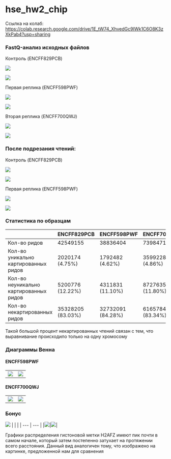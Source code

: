 # hse_hw2_chip

Ссылка на колаб: https://colab.research.google.com/drive/1E_tW74_XhvedGc9IWk1C6O8K3zXkPab4?usp=sharing

### FastQ-анализ исходных файлов

Контроль (ENCFF829PCB)

![](https://github.com/kolbunovaa/images/blob/main/PCB1.png)

![](https://github.com/kolbunovaa/images/blob/main/PCB2.png)

Первая реплика (ENCFF598PWF)

![](https://github.com/kolbunovaa/images/blob/main/PWF1.png)

![](https://github.com/kolbunovaa/images/blob/main/PWF2.png)

Вторая реплика (ENCFF700QWJ)

![](https://github.com/kolbunovaa/images/blob/main/QWJ1.png)

![](https://github.com/kolbunovaa/images/blob/main/QWJ2.png)

### После подрезания чтений:
Контроль (ENCFF829PCB)

![](https://github.com/kolbunovaa/images/blob/main/PCB_trimm1.png)

![](https://github.com/kolbunovaa/images/blob/main/PCB_trimm2.png)

Первая реплика (ENCFF598PWF)

![](https://github.com/kolbunovaa/images/blob/main/PWF_trimm1.png)

![](https://github.com/kolbunovaa/images/blob/main/PWF_trimm2.png)

### Статистика по образцам
|  | ENCFF829PCB | ENCFF598PWF | ENCFF700QWJ |
| --- | --- | --- | --- |
|Кол-во ридов |42549155|38836404|73984712|
|Кол-во уникально картированных ридов|2020174 (4.75%)|1792482 (4.62%)|3599228 (4.86%)|
|Кол-во неуникально картированных ридов|5200776 (12.22%)|4311831 (11.10%)|8727635 (11.80%)|
|Кол-во некартированных ридов|35328205 (83.03%)|32732091 (84.28%)|61657849 (83.34%)|

Такой большой процент некартированных чтений связан с тем, что выравнивание происходило только на одну хромосому

### Диаграммы Венна
#### ENCFF598PWF
|  |  |
| --- | --- |
|![](https://github.com/kolbunovaa/images/blob/main/PWF_peak1.png)|![](https://github.com/kolbunovaa/images/blob/main/PWF_peak2.png)|

#### ENCFF700QWJ
|  |  |
| --- | --- |
|![](https://github.com/kolbunovaa/images/blob/main/QWJ_peak1.png)|![](https://github.com/kolbunovaa/images/blob/main/QWJ_peak2.png)|


### Бонус
![](https://github.com/kolbunovaa/images/blob/main/h2afz.png)
|  |  |
| --- | --- |
|![](https://github.com/kolbunovaa/images/blob/main/result.png)|![](https://github.com/kolbunovaa/images/blob/main/result2.png)|

Графики распределения гистоновой метки H2AFZ имеют пик почти в самом начале, который затем постепенно затухает на протяжении всего расстояния. Данный вид аналогичен тому, что изображено на картинке, предложенной нам для сравнения


